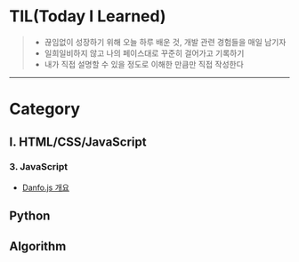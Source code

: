 # TIL(Today I Learned)

> * 끊임없이 성장하기 위해 오늘 하루 배운 것, 개발 관련 경험들을 매일 남기자
> * 일희일비하지 않고 나의 페이스대로 꾸준히 걸어가고 기록하기
> * 내가 직접 설명할 수 있을 정도로 이해한 만큼만 직접 작성한다
------------------------------------------------------------------------------------------------------------------------

# Category
## Ⅰ. HTML/CSS/JavaScript
  ### 3. JavaScript
  * [Danfo.js 개요](https://github.com/serothie/TIL/blob/main/JavaScript/Danfo.js_Introduction.md)
## Python
## Algorithm
